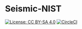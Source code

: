 # Seismic-NIST
[![License: CC BY-SA 4.0](https://img.shields.io/badge/License-CC%20BY--SA%204.0-blue.svg)](https://creativecommons.org/licenses/by-sa/4.0/) 
[![CircleCI](https://circleci.com/gh/LukasMosser/SNIST.svg?style=svg)](https://circleci.com/gh/LukasMosser/SNIST)
